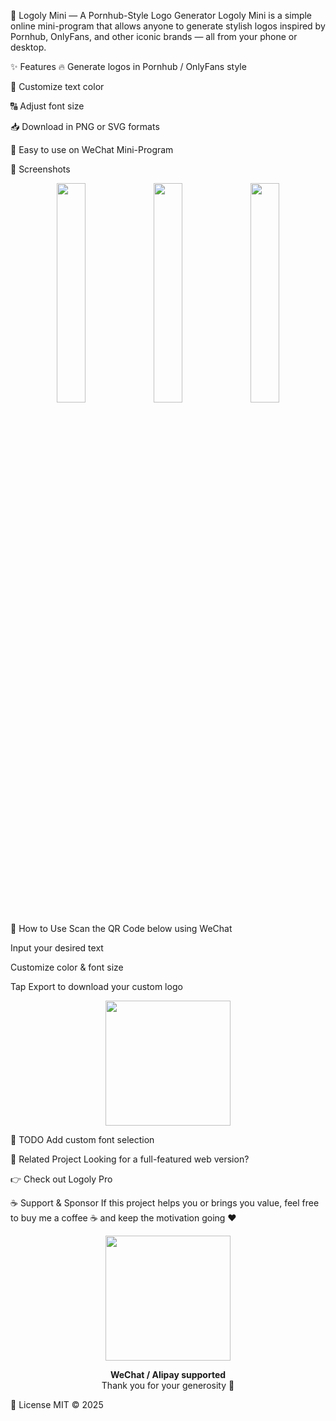 🎨 Logoly Mini — A Pornhub-Style Logo Generator
Logoly Mini is a simple online mini-program that allows anyone to generate stylish logos inspired by Pornhub, OnlyFans, and other iconic brands — all from your phone or desktop.

✨ Features
🔥 Generate logos in Pornhub / OnlyFans style

🎨 Customize text color

🔠 Adjust font size

📥 Download in PNG or SVG formats

📱 Easy to use on WeChat Mini-Program

📸 Screenshots
<p align="center"> <img src="https://github.com/user-attachments/assets/827e745c-755d-4d73-a791-079127a8d26c" width="30%" /> <img src="https://github.com/user-attachments/assets/4df2b888-dbe5-403e-92ba-52d50f5d9a99" width="30%" /> <img src="https://github.com/user-attachments/assets/0a66f8b2-633f-47b7-a29d-898ca3a852f9" width="30%" /> </p>
📲 How to Use
Scan the QR Code below using WeChat

Input your desired text

Customize color & font size

Tap Export to download your custom logo

<p align="center"> <img src="https://github.com/user-attachments/assets/33e4dd7c-71f1-444c-8f4f-7995f63254de" width="200" /> </p>
📌 TODO
 Add custom font selection

🧩 Related Project
Looking for a full-featured web version?

👉 Check out Logoly Pro

☕ Support & Sponsor
If this project helps you or brings you value, feel free to buy me a coffee ☕ and keep the motivation going ❤️

<p align="center"> 
 <img src="https://github.com/user-attachments/assets/b6f03c4c-0063-4fcf-bc51-35fe24202b57" width="200" /> 


 </p> <p align="center"> <b>WeChat / Alipay supported</b><br> Thank you for your generosity 🙏 </p>

📄 License
MIT © 2025

